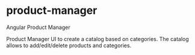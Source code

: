 # product-manager
Angular Product Manager

Product Manager UI to create a catalog based on categories. The catalog allows to add/edit/delete products and categories.
